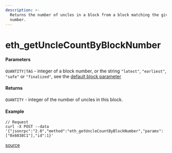 ```yaml
---
description: >-
  Returns the number of uncles in a block from a block matching the given block
  number.
---
```


# eth\_getUncleCountByBlockNumber

#### Parameters

`QUANTITY|TAG` - integer of a block number, or the string `"latest"`, `"earliest"`, `"safe"` or `"finalized"`, see the [default block parameter](https://ethereum.org/en/developers/docs/apis/json-rpc/#default-block)

#### Returns

`QUANTITY` - integer of the number of uncles in this block.

#### Example

```
// Request
curl -X POST --data '{"jsonrpc":"2.0","method":"eth_getUncleCountByBlockNumber","params":["0x6038C1"],"id":1}'
```

[source](https://ethereum.org/en/developers/docs/apis/json-rpc/#eth\_getunclecountbyblocknumber)
